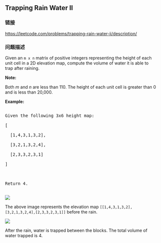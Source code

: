 ## Trapping Rain Water II  
### 链接  
https://leetcode.com/problems/trapping-rain-water-ii/description/  
### 问题描述
Given an `m x n` matrix of positive integers representing the height of each unit cell in a 2D elevation map, compute the volume of water it is able to trap after raining.


**Note:**<br />
Both *m* and *n* are less than 110. The height of each unit cell is greater than 0 and is less than 20,000.


**Example:**
<pre>
Given the following 3x6 height map:
[
  [1,4,3,1,3,2],
  [3,2,1,3,2,4],
  [2,3,3,2,3,1]
]

Return 4.
</pre>



<img src="/static/images/problemset/rainwater_empty.png" /><br />
The above image represents the elevation map `[[1,4,3,1,3,2],[3,2,1,3,2,4],[2,3,3,2,3,1]]` before the rain.



<img src="/static/images/problemset/rainwater_fill.png" /><br />
After the rain, water is trapped between the blocks. The total volume of water trapped is 4.

